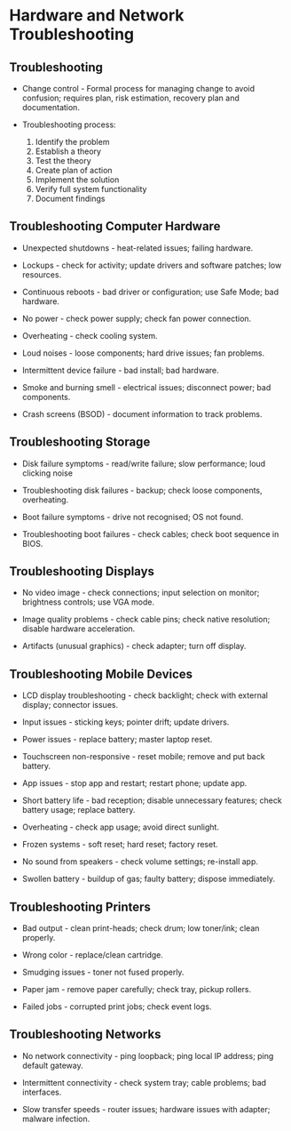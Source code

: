 # Hardware and Network Troubleshooting

## Troubleshooting

* Change control - Formal process for managing change to avoid confusion; requires plan, risk estimation, recovery plan and documentation.

* Troubleshooting process:

    1. Identify the problem
    2. Establish a theory
    3. Test the theory
    4. Create plan of action
    5. Implement the solution
    6. Verify full system functionality
    7. Document findings

## Troubleshooting Computer Hardware

* Unexpected shutdowns - heat-related issues; failing hardware.

* Lockups - check for activity; update drivers and software patches; low resources.

* Continuous reboots - bad driver or configuration; use Safe Mode; bad hardware.

* No power - check power supply; check fan power connection.

* Overheating - check cooling system.

* Loud noises - loose components; hard drive issues; fan problems.

* Intermittent device failure - bad install; bad hardware.

* Smoke and burning smell - electrical issues; disconnect power; bad components.

* Crash screens (BSOD) - document information to track problems.

## Troubleshooting Storage

* Disk failure symptoms - read/write failure; slow performance; loud clicking noise

* Troubleshooting disk failures - backup; check loose components, overheating.

* Boot failure symptoms - drive not recognised; OS not found.

* Troubleshooting boot failures - check cables; check boot sequence in BIOS.

## Troubleshooting Displays

* No video image - check connections; input selection on monitor; brightness controls; use VGA mode.

* Image quality problems - check cable pins; check native resolution; disable hardware acceleration.

* Artifacts (unusual graphics) - check adapter; turn off display.

## Troubleshooting Mobile Devices

* LCD display troubleshooting - check backlight; check with external display; connector issues.

* Input issues - sticking keys; pointer drift; update drivers.

* Power issues - replace battery; master laptop reset.

* Touchscreen non-responsive - reset mobile; remove and put back battery.

* App issues - stop app and restart; restart phone; update app.

* Short battery life - bad reception; disable unnecessary features; check battery usage; replace battery.

* Overheating - check app usage; avoid direct sunlight.

* Frozen systems - soft reset; hard reset; factory reset.

* No sound from speakers - check volume settings; re-install app.

* Swollen battery - buildup of gas; faulty battery; dispose immediately.

## Troubleshooting Printers

* Bad output - clean print-heads; check drum; low toner/ink; clean properly.

* Wrong color - replace/clean cartridge.

* Smudging issues - toner not fused properly.

* Paper jam - remove paper carefully; check tray, pickup rollers.

* Failed jobs - corrupted print jobs; check event logs.

## Troubleshooting Networks

* No network connectivity - ping loopback; ping local IP address; ping default gateway.

* Intermittent connectivity - check system tray; cable problems; bad interfaces.

* Slow transfer speeds - router issues; hardware issues with adapter; malware infection.
